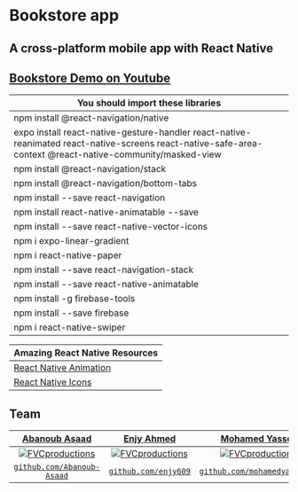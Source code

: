 #                                                                Bookstore app
##                                                    A cross-platform mobile app with React Native

## [Bookstore Demo on Youtube](https://www.youtube.com/watch?v=BA9ea7dTD2E&t=2s&ab_channel=AbanoubAsaad)

| You should import these libraries |
| ------------------------------------------------------------ |
|npm install @react-navigation/native|
|expo install react-native-gesture-handler react-native-reanimated react-native-screens react-native-safe-area-context @react-native-community/masked-view|
|npm install @react-navigation/stack|
|npm install @react-navigation/bottom-tabs|
|npm install --save react-navigation|
|npm install react-native-animatable --save|
|npm install --save react-native-vector-icons|
|npm i expo-linear-gradient|
|npm i react-native-paper|
|npm install --save react-navigation-stack|
|npm install --save react-native-animatable|
|npm install -g firebase-tools	|
|npm install --save firebase|
|npm i react-native-swiper|

| Amazing React Native Resources|
| ------------------------------------------------------------ |
|[React Native Animation](https://github.com/oblador/react-native-animatable)|
|[React Native Icons](https://oblador.github.io/react-native-vector-icons/)|


## Team

| <a href="https://github.com/Abanoub-Asaad" target="_blank">**Abanoub Asaad**</a> | <a href="https://github.com/enjy609" target="_blank">**Enjy Ahmed**</a> | <a href="https://github.com/mohamedyasser27" target="_blank">**Mohamed Yasser**</a> |
| :---: |:---:| :---:|
| [![FVCproductions](https://avatars3.githubusercontent.com/u/48657780?s=400&u=f834166f713fa710fa800db471e6113f5e8f9b1f&v=4)](https://github.com/Abanoub-Asaad)    | [![FVCproductions](https://avatars2.githubusercontent.com/u/61556339?s=400&u=6304fa5fa98d9023e9f798c49bd555b7f4b6a47c&v=4)](https://github.com/enjy609) | [![FVCproductions](https://avatars3.githubusercontent.com/u/46022854?s=400&v=4)](https://github.com/mohamedyasser27)  |
| <a href="https://github.com/Abanoub-Asaad" target="_blank">`github.com/Abanoub-Asaad`</a> | <a href="https://github.com/enjy609" target="_blank">`github.com/enjy609`</a> | <a href="https://github.com/mohamedyasser27" target="_blank">`github.com/mohamedyasser27`</a> |


